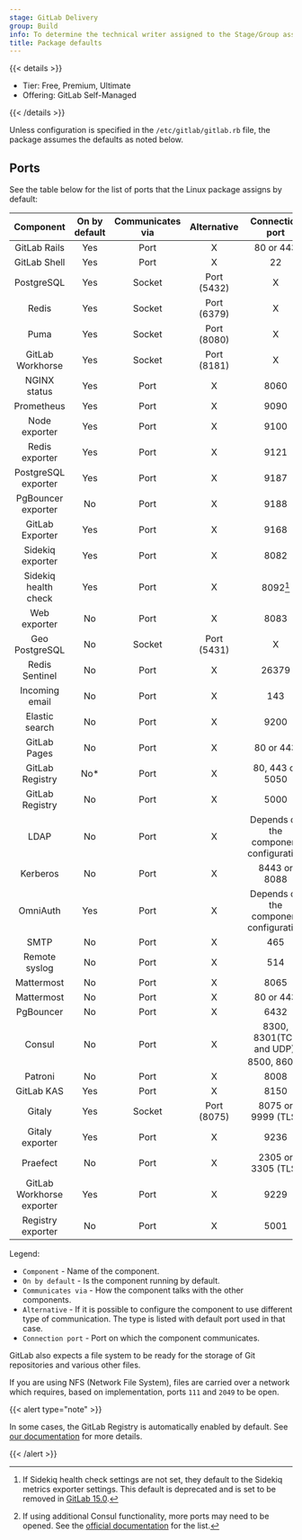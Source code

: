 ```yaml
---
stage: GitLab Delivery
group: Build
info: To determine the technical writer assigned to the Stage/Group associated with this page, see https://handbook.gitlab.com/handbook/product/ux/technical-writing/#assignments
title: Package defaults
---
```


{{< details >}}

- Tier: Free, Premium, Ultimate
- Offering: GitLab Self-Managed

{{< /details >}}

Unless configuration is specified in the `/etc/gitlab/gitlab.rb` file,
the package assumes the defaults as noted below.

## Ports

See the table below for the list of ports that the Linux package assigns by default:

|      Component       | On by default | Communicates via | Alternative |              Connection port               |
|:--------------------:|:-------------:|:----------------:|:-----------:|:------------------------------------------:|
|     GitLab Rails     |      Yes      |       Port       |      X      |                 80 or 443                  |
|     GitLab Shell     |      Yes      |       Port       |      X      |                     22                     |
|      PostgreSQL      |      Yes      |      Socket      | Port (5432) |                     X                      |
|        Redis         |      Yes      |      Socket      | Port (6379) |                     X                      |
|         Puma         |      Yes      |      Socket      | Port (8080) |                     X                      |
|   GitLab Workhorse   |      Yes      |      Socket      | Port (8181) |                     X                      |
|     NGINX status     |      Yes      |       Port       |      X      |                    8060                    |
|      Prometheus      |      Yes      |       Port       |      X      |                    9090                    |
|    Node exporter     |      Yes      |       Port       |      X      |                    9100                    |
|    Redis exporter    |      Yes      |       Port       |      X      |                    9121                    |
| PostgreSQL exporter  |      Yes      |       Port       |      X      |                    9187                    |
|  PgBouncer exporter  |      No       |       Port       |      X      |                    9188                    |
|   GitLab Exporter    |      Yes      |       Port       |      X      |                    9168                    |
|   Sidekiq exporter   |      Yes      |       Port       |      X      |                    8082                    |
| Sidekiq health check |      Yes      |       Port       |      X      |                    8092[^Sidekiq-health]   |
|    Web exporter      |      No       |       Port       |      X      |                    8083                    |
|    Geo PostgreSQL    |      No       |      Socket      | Port (5431) |                     X                      |
|    Redis Sentinel    |      No       |       Port       |      X      |                   26379                    |
|    Incoming email    |      No       |       Port       |      X      |                    143                     |
|    Elastic search    |      No       |       Port       |      X      |                    9200                    |
|     GitLab Pages     |      No       |       Port       |      X      |                 80 or 443                  |
|   GitLab Registry    |      No*      |       Port       |      X      |              80, 443 or 5050               |
|   GitLab Registry    |      No       |       Port       |      X      |                    5000                    |
|         LDAP         |      No       |       Port       |      X      |   Depends on the component configuration   |
|       Kerberos       |      No       |       Port       |      X      |                8443 or 8088                |
|       OmniAuth       |      Yes      |       Port       |      X      |   Depends on the component configuration   |
|         SMTP         |      No       |       Port       |      X      |                    465                     |
|    Remote syslog     |      No       |       Port       |      X      |                    514                     |
|      Mattermost      |      No       |       Port       |      X      |                    8065                    |
|      Mattermost      |      No       |       Port       |      X      |                 80 or 443                  |
|      PgBouncer       |      No       |       Port       |      X      |                    6432                    |
|        Consul        |      No       |       Port       |      X      | 8300, 8301(TCP and UDP), 8500, 8600[^Consul-notes] |
|       Patroni        |      No       |       Port       |      X      |                    8008                    |
|      GitLab KAS      |      Yes      |       Port       |      X      |                    8150                    |
|        Gitaly        |      Yes      |      Socket      | Port (8075) |                8075 or 9999 (TLS)          |
|   Gitaly exporter    |      Yes      |       Port       |      X      |                    9236                    |
|       Praefect       |      No       |       Port       |      X      |                2305 or 3305 (TLS)          |
| GitLab Workhorse exporter |      Yes      |       Port       |      X      |                     9229                   |
|  Registry exporter   |      No       |       Port       |      X      |                     5001                   |

Legend:

- `Component` - Name of the component.
- `On by default` - Is the component running by default.
- `Communicates via` - How the component talks with the other components.
- `Alternative` - If it is possible to configure the component to use different type of communication. The type is listed with default port used in that case.
- `Connection port` - Port on which the component communicates.

GitLab also expects a file system to be ready for the storage of Git repositories
and various other files.

If you are using NFS (Network File System), files are carried
over a network which requires, based on implementation, ports `111` and
`2049` to be open.

{{< alert type="note" >}}

In some cases, the GitLab Registry is automatically enabled by default. See [our documentation](../packages/container_registry.md) for more details.

{{< /alert >}}

 [^Consul-notes]: If using additional Consul functionality, more ports may need to be opened. See the [official documentation](https://developer.hashicorp.com/consul/docs/install/ports#ports-table) for the list.

 [^Sidekiq-health]: If Sidekiq health check settings are not set, they default to the Sidekiq metrics exporter settings. This default is deprecated and is set to be removed in [GitLab 15.0](https://gitlab.com/gitlab-org/gitlab/-/issues/347509).
